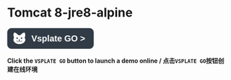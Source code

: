 # Tomcat 8-jre8-alpine

<a href="https://www.vsplate.com/?docker-compose=https://github.com/vsplate/dcenvs/tomcat/8-jre8-alpine"><img alt="VSPLATE GO" src="https://raw.githubusercontent.com/vsplate/images/master/vsgo_btn.png" width="200px"></a>

**Click the `VSPLATE GO` button to launch a demo online / 点击`VSPLATE GO`按钮创建在线环境**